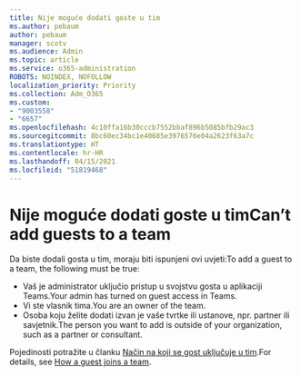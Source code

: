 ```yaml
---
title: Nije moguće dodati goste u tim
ms.author: pebaum
author: pebaum
manager: scotv
ms.audience: Admin
ms.topic: article
ms.service: o365-administration
ROBOTS: NOINDEX, NOFOLLOW
localization_priority: Priority
ms.collection: Adm_O365
ms.custom:
- "9003558"
- "6657"
ms.openlocfilehash: 4c10ffa16b30cccb7552bbaf896b5085bfb29ac3
ms.sourcegitcommit: 8bc60ec34bc1e40685e3976576e04a2623f63a7c
ms.translationtype: HT
ms.contentlocale: hr-HR
ms.lasthandoff: 04/15/2021
ms.locfileid: "51819468"
---
```

# <a name="cant-add-guests-to-a-team"></a><span data-ttu-id="1b5e5-102">Nije moguće dodati goste u tim</span><span class="sxs-lookup"><span data-stu-id="1b5e5-102">Can’t add guests to a team</span></span>

<span data-ttu-id="1b5e5-103">Da biste dodali gosta u tim, moraju biti ispunjeni ovi uvjeti:</span><span class="sxs-lookup"><span data-stu-id="1b5e5-103">To add a guest to a team, the following must be true:</span></span>  

- <span data-ttu-id="1b5e5-104">Vaš je administrator uključio pristup u svojstvu gosta u aplikaciji Teams.</span><span class="sxs-lookup"><span data-stu-id="1b5e5-104">Your admin has turned on guest access in Teams.</span></span>
- <span data-ttu-id="1b5e5-105">Vi ste vlasnik tima.</span><span class="sxs-lookup"><span data-stu-id="1b5e5-105">You are an owner of the team.</span></span>
- <span data-ttu-id="1b5e5-106">Osoba koju želite dodati izvan je vaše tvrtke ili ustanove, npr. partner ili savjetnik.</span><span class="sxs-lookup"><span data-stu-id="1b5e5-106">The person you want to add is outside of your organization, such as a partner or consultant.</span></span>

<span data-ttu-id="1b5e5-107">Pojedinosti potražite u članku [Način na koji se gost uključuje u tim](https://docs.microsoft.com/MicrosoftTeams/guest-joins).</span><span class="sxs-lookup"><span data-stu-id="1b5e5-107">For details, see  [How a guest joins a team](https://docs.microsoft.com/MicrosoftTeams/guest-joins).</span></span>